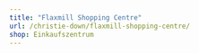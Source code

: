 ```yaml
---
title: "Flaxmill Shopping Centre"
url: /christie-down/flaxmill-shopping-centre/
shop: Einkaufszentrum
---
```

